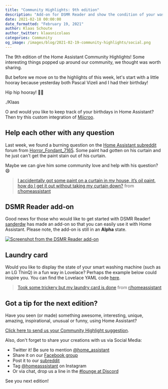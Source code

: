 ```yaml
---
title: "Community Highlights: 9th edition"
description: "Add-on for DSMR Reader and show the condition of your washing machine with a Laundry card"
date: 2021-02-18 00:00:00
date_formatted: "February 19, 2021"
author: Klaas Schoute
author_twitter: klaasnicolaas
categories: Community
og_image: /images/blog/2021-02-19-community-highlights/social.png
---
```


The 9th edition of the Home Assistant Community Highlights! Some interesting
things popped up around our community, we thought was worth sharing.

But before we move on to the highlights of this week, let's start with a
little hooray because yesterday both Pascal Vizeli and I had their birthday!

Hip hip hooray! 🎂🥳

./Klaas

O and would you like to keep track of your birthdays in Home Assistant? Then
try this custom integration of [Miicroo](https://github.com/Miicroo).

<object type="image/svg+xml" data="https://gh-card.dev/repos/Miicroo/ha-birthdays.svg?link_target=_blank"></object>

## Help each other with any question

Last week, we found a burning question on the [Home Assistant subreddit][reddit]
forum from [Horror_Fondant_7165](https://www.reddit.com/user/Horror_Fondant_7165/).
Some paint had gotten on his curtain and he just can't get the paint stain
out of his curtain.

Maybe we can give him some community love and help with his question? 😄

<blockquote class="reddit-card" data-card-created="1613656706"><a href="https://www.reddit.com/r/homeassistant/comments/lixarb/i_accidentally_got_some_paint_on_a_curtain_in_my/">I accidentally got some paint on a curtain in my house, it’s oil paint, how do I get it out without taking my curtain down?</a> from <a href="http://www.reddit.com/r/homeassistant">r/homeassistant</a></blockquote>
<script async src="//embed.redditmedia.com/widgets/platform.js" charset="UTF-8"></script>

## DSMR Reader add-on

Good news for those who would like to get started with DSMR Reader!
[sanderdw](https://github.com/sanderdw) has made an add-on so that you can
easily use it with Home Assistant. Please note, the add-on is still in an __Alpha__ state.

<object type="image/svg+xml" data="https://gh-card.dev/repos/sanderdw/hassio-addons.svg?link_target=_blank"></object>

<a href="https://community.home-assistant.io/t/dsmr-reader-add-on-for-home-assistant/279087" target="_blank">
  <img
    src='/images/blog/2021-02-19-community-highlights/dsmr-reader.png'
    alt="Screenshot from the DSMR Reader add-on"
    style='border: 0;box-shadow: none;'
  />
</a>

## Laundry card

Would you like to display the state of your smart washing machine (such as an LG ThinQ)
in a fun way in Lovelace? Perhaps the example below could inspire you. You can find the
Lovelace YAML code [here](https://pastebin.com/S3uVcQHT).

<blockquote class="reddit-card" data-card-created="1613656949"><a href="https://www.reddit.com/r/homeassistant/comments/ll5ioi/took_some_trickery_but_my_laundry_card_is_done/">Took some trickery but my laundry card is done</a> from <a href="http://www.reddit.com/r/homeassistant">r/homeassistant</a></blockquote>
<script async src="//embed.redditmedia.com/widgets/platform.js" charset="UTF-8"></script>

## Got a tip for the next edition?

Have you seen (or made) something awesome, interesting, unique, amazing,
inspirational, unusual or funny, using Home Assistant?

[Click here to send us your Community Highlight suggestion](/suggest-community-highlight).

Also, don't forget to share your creations with us via Social Media:

- Twitter it! Be sure to mention [@home_assistant][twitter]
- Share it on our [Facebook group][facebook-group]
- Post it to our [subreddit][reddit]
- Tag [@homeasssistant][instagram] on Instagram
- Or via chat, drop us a line in the [#lounge at Discord][chat]

See you next edition!

[chat]: https://www.home-assistant.io/join-chat
[facebook-group]: https://www.facebook.com/groups/HomeAssistant/
[instagram]: https://www.instagram.com/homeassistant/
[reddit]: https://www.reddit.com/r/homeassistant
[twitter]: https://www.twitter.com/home_assistant

